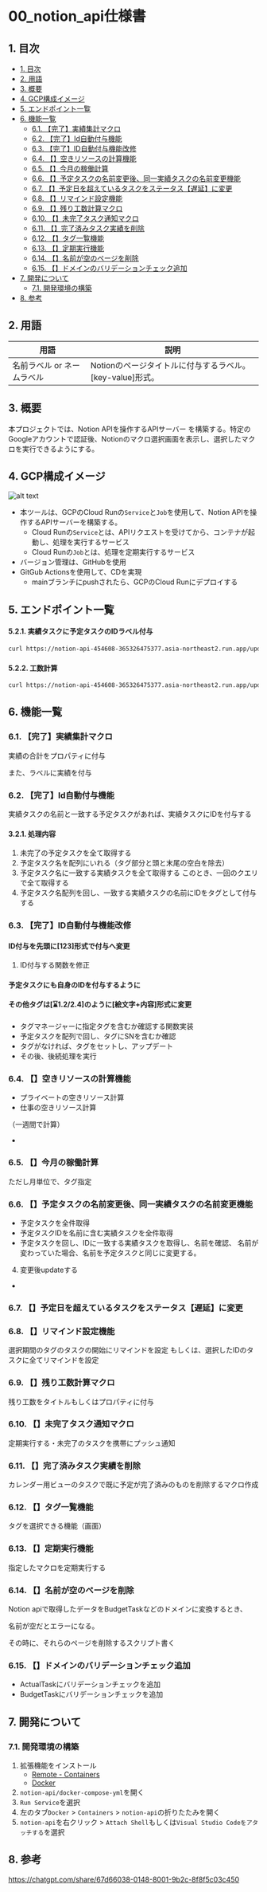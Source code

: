# 00_notion_api仕様書

## 1. 目次
- [1. 目次](#1-目次)
- [2. 用語](#2-用語)
- [3. 概要](#3-概要)
- [4. GCP構成イメージ](#4-gcp構成イメージ)
- [5. エンドポイント一覧](#5-エンドポイント一覧)
- [6. 機能一覧](#6-機能一覧)
  - [6.1. 【完了】実績集計マクロ](#61-完了実績集計マクロ)
  - [6.2. 【完了】Id自動付与機能](#62-完了id自動付与機能)
  - [6.3. 【完了】ID自動付与機能改修](#63-完了id自動付与機能改修)
  - [6.4. 【】空きリソースの計算機能](#64-空きリソースの計算機能)
  - [6.5. 【】今月の稼働計算](#65-今月の稼働計算)
  - [6.6. 【】予定タスクの名前変更後、同一実績タスクの名前変更機能](#66-予定タスクの名前変更後同一実績タスクの名前変更機能)
  - [6.7. 【】予定日を超えているタスクをステータス【遅延】に変更](#67-予定日を超えているタスクをステータス遅延に変更)
  - [6.8. 【】リマインド設定機能](#68-リマインド設定機能)
  - [6.9. 【】残り工数計算マクロ](#69-残り工数計算マクロ)
  - [6.10. 【】未完了タスク通知マクロ](#610-未完了タスク通知マクロ)
  - [6.11. 【】完了済みタスク実績を削除](#611-完了済みタスク実績を削除)
  - [6.12. 【】タグ一覧機能](#612-タグ一覧機能)
  - [6.13. 【】定期実行機能](#613-定期実行機能)
  - [6.14. 【】名前が空のページを削除](#614-名前が空のページを削除)
  - [6.15. 【】ドメインのバリデーションチェック追加](#615-ドメインのバリデーションチェック追加)
- [7. 開発について](#7-開発について)
  - [7.1. 開発環境の構築](#71-開発環境の構築)
- [8. 参考](#8-参考)

## 2. 用語

| 用語 | 説明 |
| ---- | ---- |
|名前ラベル or ネームラベル      | Notionのページタイトルに付与するラベル。[key-value]形式。|


## 3. 概要
本プロジェクトでは、Notion APIを操作するAPIサーバー を構築する。特定のGoogleアカウントで認証後、Notionのマクロ選択画面を表示し、選択したマクロを実行できるようにする。

## 4. GCP構成イメージ
![alt text](docs/img/アプリ構成イメージ.png)
- 本ツールは、GCPのCloud Runの`Service`と`Job`を使用して、Notion APIを操作するAPIサーバーを構築する。
  - Cloud Runの`Service`とは、APIリクエストを受けてから、コンテナが起動し、処理を実行するサービス
  - Cloud Runの`Job`とは、処理を定期実行するサービス 
- バージョン管理は、GitHubを使用
- GitGub Actionsを使用して、CDを実現
  - mainブランチにpushされたら、GCPのCloud Runにデプロイする

## 5. エンドポイント一覧

#### 5.2.1. 実績タスクに予定タスクのIDラベル付与

```bash
curl https://notion-api-454608-365326475377.asia-northeast2.run.app/update-actual-task-id
```

#### 5.2.2. 工数計算

```bash
curl https://notion-api-454608-365326475377.asia-northeast2.run.app/update-man-days
```

## 6. 機能一覧

### 6.1. 【完了】実績集計マクロ

実績の合計をプロパティに付与

また、ラベルに実績を付与

### 6.2. 【完了】Id自動付与機能

実績タスクの名前と一致する予定タスクがあれば、実績タスクにIDを付与する

#### 3.2.1. 処理内容

1. 未完了の予定タスクを全て取得する
2. 予定タスク名を配列にいれる（タグ部分と頭と末尾の空白を除去）
3. 予定タスク名に一致する実績タスクを全て取得する
このとき、一回のクエリで全て取得する
4. 予定タスク名配列を回し、一致する実績タスクの名前にIDをタグとして付与する

### 6.3. 【完了】ID自動付与機能改修

#### ID付与を先頭に[123]形式で付与へ変更
1. ID付与する関数を修正
#### 予定タスクにも自身のIDを付与するように

#### その他タグは[⌛1.2/2.4]のように[絵文字+内容]形式に変更

- タグマネージャーに指定タグを含むか確認する関数実装
- 予定タスクを配列で回し、タグにSNを含むか確認
- タグがなければ、タグをセットし、アップデート
- その後、後続処理を実行

### 6.4. 【】空きリソースの計算機能

- プライベートの空きリソース計算
- 仕事の空きリソース計算

（一週間で計算）

- 

### 6.5. 【】今月の稼働計算

ただし月単位で、タグ指定

### 6.6. 【】予定タスクの名前変更後、同一実績タスクの名前変更機能

- 予定タスクを全件取得
- 予定タスクIDを名前に含む実績タスクを全件取得
- 予定タスクを回し、IDに一致する実績タスクを取得し、名前を確認、
名前が変わっていた場合、名前を予定タスクと同じに変更する。
4. 変更後updateする
- 

### 6.7. 【】予定日を超えているタスクをステータス【遅延】に変更

### 6.8. 【】リマインド設定機能

選択期間のタグのタスクの開始にリマインドを設定
もしくは、選択したIDのタスクに全てリマインドを設定

### 6.9. 【】残り工数計算マクロ

残り工数をタイトルもしくはプロパティに付与

### 6.10. 【】未完了タスク通知マクロ

定期実行する・未完了のタスクを携帯にプッシュ通知

### 6.11. 【】完了済みタスク実績を削除

カレンダー用ビューのタスクで既に予定が完了済みのものを削除するマクロ作成

### 6.12. 【】タグ一覧機能

タグを選択できる機能（画面）

### 6.13. 【】定期実行機能

指定したマクロを定期実行する

### 6.14. 【】名前が空のページを削除

Notion apiで取得したデータをBudgetTaskなどのドメインに変換するとき、

名前が空だとエラーになる。

その時に、それらのページを削除するスクリプト書く

### 6.15. 【】ドメインのバリデーションチェック追加

- ActualTaskにバリデーションチェックを追加
- BudgetTaskにバリデーションチェックを追加

## 7. 開発について

### 7.1. 開発環境の構築

1. 拡張機能をインストール
   - [Remote - Containers](https://marketplace.visualstudio.com/items?itemName=ms-vscode-remote.remote-containers)
   - [Docker](https://marketplace.visualstudio.com/items?itemName=ms-azuretools.vscode-docker)
2. `notion-api/docker-compose-yml`を開く
3. `Run Service`を選択
4. 左のタブ`Docker` > `Containers` > `notion-api`の折りたたみを開く
5. `notion-api`を右クリック > `Attach Shell`もしくは`Visual Studio Codeをアタッチする`を選択

## 8. 参考

https://chatgpt.com/share/67d66038-0148-8001-9b2c-8f8f5c03c450
